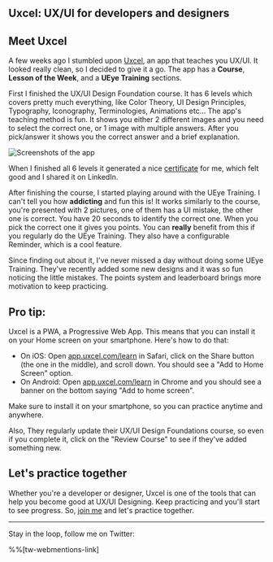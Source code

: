 ## Uxcel: UX/UI for developers and designers

## Meet Uxcel

A few weeks ago I stumbled upon [Uxcel](https://uxcel.com/?ref=nikolovlazar.com), an app that teaches you UX/UI. It looked really clean, so I decided to give it a go. The app has a **Course**, **Lesson of the Week**, and a **UEye Training** sections.

First I finished the UX/UI Design Foundation course. It has 6 levels which covers pretty much everything, like Color Theory, UI Design Principles, Typography, Iconography, Terminologies, Animations etc... The app's teaching method is fun. It shows you either 2 different images and you need to select the correct one, or 1 image with multiple answers. After you pick/answer it shows you the correct answer and a brief explanation.

![Screenshots of the app](https://cdn.hashnode.com/res/hashnode/image/upload/v1600011317011/sbjpDJUin.png)

When I finished all 6 levels it generated a nice [certificate](https://certificates.uxcel.com/DP1AFJPVJJHL) for me, which felt good and I shared it on LinkedIn.

After finishing the course, I started playing around with the UEye Training. I can't tell you how **addicting** and fun this is! It works similarly to the course, you're presented with 2 pictures, one of them has a UI mistake, the other one is correct. You have 20 seconds to identify the correct one. When you pick the correct one it gives you points. You can **really** benefit from this if you regularly do the UEye Training. They also have a configurable Reminder, which is a cool feature.

Since finding out about it, I've never missed a day without doing some UEye Training. They've recently added some new designs and it was so fun noticing the little mistakes. The points system and leaderboard brings more motivation to keep practicing.

## Pro tip:
Uxcel is a PWA, a Progressive Web App. This means that you can install it on your Home screen on your smartphone. Here's how to do that:
* On iOS: Open [app.uxcel.com/learn](https://app.uxcel.com/learn?ref=nikolovlazar.com) in Safari, click on the Share button (the one in the middle), and scroll down. You should see a "Add to Home Screen" option.
* On Android: Open [app.uxcel.com/learn](https://app.uxcel.com/learn?ref=nikolovlazar.com) in Chrome and you should see a banner on the bottom saying "Add to home screen".

Make sure to install it on your smartphone, so you can practice anytime and anywhere.

Also, They regularly update their UX/UI Design Foundations course, so even if you complete it, click on the "Review Course" to see if they've added something new.

## Let's practice together

Whether you're a developer or designer, Uxcel is one of the tools that can help you become good at UX/UI Designing. Keep practicing and you'll start to see progress. So, [join me](https://uxcel.com?invite=9DUE0MRLSJTU) and let's practice together.

---

Stay in the loop, follow me on Twitter:

%%[tw-webmentions-link]